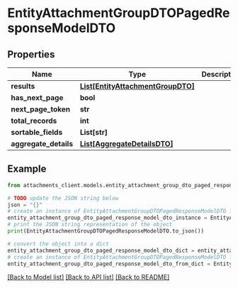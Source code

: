 # EntityAttachmentGroupDTOPagedResponseModelDTO


## Properties

Name | Type | Description | Notes
------------ | ------------- | ------------- | -------------
**results** | [**List[EntityAttachmentGroupDTO]**](EntityAttachmentGroupDTO.md) |  | [optional] 
**has_next_page** | **bool** |  | [optional] 
**next_page_token** | **str** |  | [optional] 
**total_records** | **int** |  | [optional] 
**sortable_fields** | **List[str]** |  | [optional] 
**aggregate_details** | [**List[AggregateDetailsDTO]**](AggregateDetailsDTO.md) |  | [optional] 

## Example

```python
from attachments_client.models.entity_attachment_group_dto_paged_response_model_dto import EntityAttachmentGroupDTOPagedResponseModelDTO

# TODO update the JSON string below
json = "{}"
# create an instance of EntityAttachmentGroupDTOPagedResponseModelDTO from a JSON string
entity_attachment_group_dto_paged_response_model_dto_instance = EntityAttachmentGroupDTOPagedResponseModelDTO.from_json(json)
# print the JSON string representation of the object
print(EntityAttachmentGroupDTOPagedResponseModelDTO.to_json())

# convert the object into a dict
entity_attachment_group_dto_paged_response_model_dto_dict = entity_attachment_group_dto_paged_response_model_dto_instance.to_dict()
# create an instance of EntityAttachmentGroupDTOPagedResponseModelDTO from a dict
entity_attachment_group_dto_paged_response_model_dto_from_dict = EntityAttachmentGroupDTOPagedResponseModelDTO.from_dict(entity_attachment_group_dto_paged_response_model_dto_dict)
```
[[Back to Model list]](../README.md#documentation-for-models) [[Back to API list]](../README.md#documentation-for-api-endpoints) [[Back to README]](../README.md)


